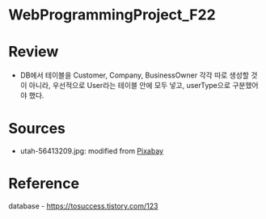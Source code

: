 # WebProgrammingProject_F22


# Review
- DB에서 테이블을 Customer, Company, BusinessOwner 각각 따로 생성할 것이 아니라, 우선적으로 User라는 테이블 안에 모두 넣고, userType으로 구분했어야 했다.

# Sources
- utah-56413209.jpg: modified from [Pixabay](https://pixabay.com/photos/utah-road-cars-mountains-5641320/)

# Reference
database - https://tosuccess.tistory.com/123
